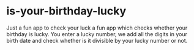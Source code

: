 # is-your-birthday-lucky
Just a fun app to check your luck
a fun app which checks whether your birthday is lucky. You enter a lucky number, we add all the digits in your birth date and check whether is it divisible by your lucky number or not.
